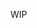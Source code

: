 WIP
<!---# 👋 Basic information about me

### 🎓 College
Geoinformatics at Politechnika Krakowska im. Tadeusza Kościuszki

### 👀 Interests
- 🏔 Hiking
- 🗺 Geography
- 🧭 Travelling
- 

### 
- 🌱 I’m currently learning ...
- 💞️ I’m looking to collaborate on ...
- 📫 How to reach me ...

- ⚡ Fun fact: ...


szymonpawlowski/szymonpawlowski is a ✨ special ✨ repository because its `README.md` (this file) appears on your GitHub profile.
You can click the Preview link to take a look at your changes.
--->
